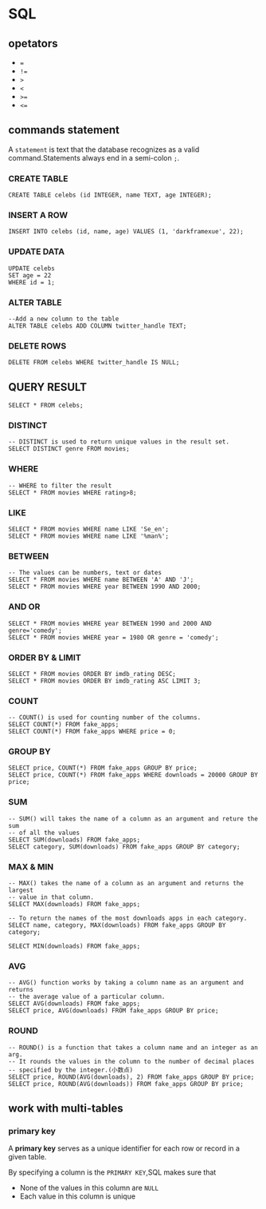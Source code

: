 # SQL

## opetators
* `=`
* `!=`
* `>`
* `<`
* `>=`
* `<=`

## commands statement 
A `statement` is text that the database recognizes as a valid command.Statements always end in a semi-colon `;`.
### CREATE TABLE
```
CREATE TABLE celebs (id INTEGER, name TEXT, age INTEGER);
```
### INSERT A ROW
```
INSERT INTO celebs (id, name, age) VALUES (1, 'darkframexue', 22);
```
### UPDATE DATA
```
UPDATE celebs 
SET age = 22
WHERE id = 1;
```
### ALTER TABLE
```
--Add a new column to the table
ALTER TABLE celebs ADD COLUMN twitter_handle TEXT;
```
### DELETE ROWS
```
DELETE FROM celebs WHERE twitter_handle IS NULL;
```

## QUERY RESULT
```
SELECT * FROM celebs;
```
### DISTINCT
```
-- DISTINCT is used to return unique values in the result set.
SELECT DISTINCT genre FROM movies;
```
### WHERE
```
-- WHERE to filter the result
SELECT * FROM movies WHERE rating>8;
```
### LIKE
```
SELECT * FROM movies WHERE name LIKE 'Se_en';
SELECT * FROM movies WHERE name LIKE '%man%';
```
### BETWEEN
```
-- The values can be numbers, text or dates
SELECT * FROM movies WHERE name BETWEEN 'A' AND 'J';
SELECT * FROM movies WHERE year BETWEEN 1990 AND 2000;
```
### AND OR
```
SELECT * FROM movies WHERE year BETWEEN 1990 and 2000 AND genre='comedy';
SELECT * FROM movies WHERE year = 1980 OR genre = 'comedy';
```
### ORDER BY & LIMIT
```
SELECT * FROM movies ORDER BY imdb_rating DESC;
SELECT * FROM movies ORDER BY imdb_rating ASC LIMIT 3;
```
### COUNT
```
-- COUNT() is used for counting number of the columns.
SELECT COUNT(*) FROM fake_apps;
SELECT COUNT(*) FROM fake_apps WHERE price = 0;
```
### GROUP BY
```
SELECT price, COUNT(*) FROM fake_apps GROUP BY price;
SELECT price, COUNT(*) FROM fake_apps WHERE downloads = 20000 GROUP BY price;
```
### SUM
```
-- SUM() will takes the name of a column as an argument and reture the sum 
-- of all the values
SELECT SUM(downloads) FROM fake_apps;
SELECT category, SUM(downloads) FROM fake_apps GROUP BY category;
```
### MAX & MIN
```
-- MAX() takes the name of a column as an argument and returns the largest 
-- value in that column.
SELECT MAX(downloads) FROM fake_apps;

-- To return the names of the most downloads apps in each category.
SELECT name, category, MAX(downloads) FROM fake_apps GROUP BY category;

SELECT MIN(downloads) FROM fake_apps;
```
### AVG
```
-- AVG() function works by taking a column name as an argument and returns 
-- the average value of a particular column.
SELECT AVG(downloads) FROM fake_apps;
SELECT price, AVG(downloads) FROM fake_apps GROUP BY price;
```
### ROUND
```
-- ROUND() is a function that takes a column name and an integer as an arg.
-- It rounds the values in the column to the number of decimal places 
-- specified by the integer.(小数点)
SELECT price, ROUND(AVG(downloads), 2) FROM fake_apps GROUP BY price;
SELECT price, ROUND(AVG(downloads)) FROM fake_apps GROUP BY price;
```
## work with multi-tables
### primary key
A **primary key** serves as a unique identifier for each row or record in a given table.

By specifying a column is the `PRIMARY KEY`,SQL makes sure that
* None of the values in this column are `NULL`
* Each value in this column is unique

